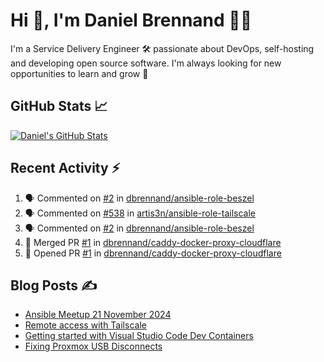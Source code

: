# Hi 👋, I'm Daniel Brennand 👨‍💻

I'm a Service Delivery Engineer 🛠 passionate about DevOps, self-hosting and developing open source software. I'm always looking for new opportunities to learn and grow 🌱

## GitHub Stats 📈

[![Daniel's GitHub Stats](https://github-readme-stats.vercel.app/api?username=dbrennand&show_icons=true&count_private=true&hide_border=true&theme=dark)](https://github.com/anuraghazra/github-readme-stats)

## Recent Activity ⚡

<!--START_SECTION:activity-->
1. 🗣 Commented on [#2](https://github.com/dbrennand/ansible-role-beszel/issues/2#issuecomment-2705895666) in [dbrennand/ansible-role-beszel](https://github.com/dbrennand/ansible-role-beszel)
2. 🗣 Commented on [#538](https://github.com/artis3n/ansible-role-tailscale/pull/538#issuecomment-2705877776) in [artis3n/ansible-role-tailscale](https://github.com/artis3n/ansible-role-tailscale)
3. 🗣 Commented on [#2](https://github.com/dbrennand/ansible-role-beszel/issues/2#issuecomment-2704554308) in [dbrennand/ansible-role-beszel](https://github.com/dbrennand/ansible-role-beszel)
4. 🎉 Merged PR [#1](https://github.com/dbrennand/caddy-docker-proxy-cloudflare/pull/1) in [dbrennand/caddy-docker-proxy-cloudflare](https://github.com/dbrennand/caddy-docker-proxy-cloudflare)
5. 💪 Opened PR [#1](https://github.com/dbrennand/caddy-docker-proxy-cloudflare/pull/1) in [dbrennand/caddy-docker-proxy-cloudflare](https://github.com/dbrennand/caddy-docker-proxy-cloudflare)
<!--END_SECTION:activity-->

## Blog Posts ✍

<!-- BLOG-POST-LIST:START -->
- [Ansible Meetup 21 November 2024](https://danielbrennand.com/blog/ansible-meetup-21-november/)
- [Remote access with Tailscale](https://danielbrennand.com/blog/tailscale/)
- [Getting started with Visual Studio Code Dev Containers](https://danielbrennand.com/blog/vscode-dev-containers/)
- [Fixing Proxmox USB Disconnects](https://danielbrennand.com/blog/proxmox-fix-usb-disconnect/)
<!-- BLOG-POST-LIST:END -->
